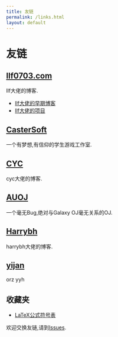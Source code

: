 ```yaml
---
title: 友链
permalink: /links.html
layout: default
---
```


# 友链

## [llf0703.com](http://47.103.106.225/)

llf大佬的博客.

- [llf大佬的早期博客](https://2018.llf0703.com)
- [llf大佬的项目](https://pro.llf0703.com)

## [CasterSoft](http://castersoft.com)

一个有梦想,有信仰的学生游戏工作室.

## [CYC](https://www.cnblogs.com/alessandro/)

cyc大佬的博客.

## [AUOJ](http://auoj.net)

一个毫无Bug,绝对与Galaxy OJ毫无关系的OJ.

## [Harrybh](https://harrybh.github.io/)

harrybh大佬的博客.

## [yijan](https://www.cnblogs.com/yijan)

orz yyh

## 收藏夹

- [LaTeX公式符号表](http://www.mohu.org/info/symbols/symbols.htm)

欢迎交换友链,请到[Issues](https://github.com/duanyll/duanyll.github.io/issues).
